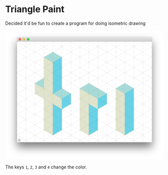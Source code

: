 # Triangle Paint

Decided it'd be fun to create a program for doing isometric drawing

![Screenshot](PREVIEW.png)

The keys `1`, `2`, `3` and `4` change the color.

